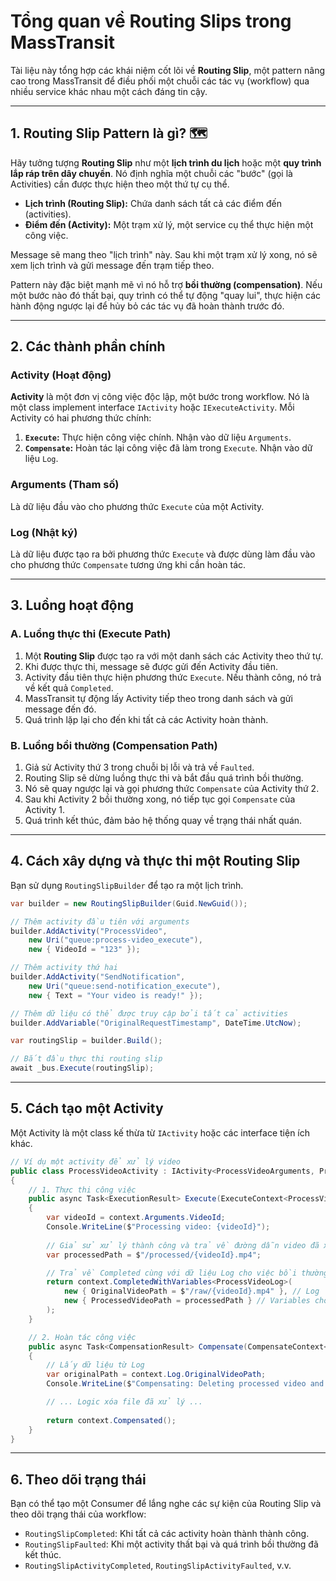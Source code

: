 # Tổng quan về Routing Slips trong MassTransit

Tài liệu này tổng hợp các khái niệm cốt lõi về **Routing Slip**, một pattern nâng cao trong MassTransit để điều phối một chuỗi các tác vụ (workflow) qua nhiều service khác nhau một cách đáng tin cậy.

---

## 1. Routing Slip Pattern là gì? 🗺️

Hãy tưởng tượng **Routing Slip** như một **lịch trình du lịch** hoặc một **quy trình lắp ráp trên dây chuyền**. Nó định nghĩa một chuỗi các "bước" (gọi là Activities) cần được thực hiện theo một thứ tự cụ thể.

* **Lịch trình (Routing Slip):** Chứa danh sách tất cả các điểm đến (activities).
* **Điểm đến (Activity):** Một trạm xử lý, một service cụ thể thực hiện một công việc.

Message sẽ mang theo "lịch trình" này. Sau khi một trạm xử lý xong, nó sẽ xem lịch trình và gửi message đến trạm tiếp theo.

Pattern này đặc biệt mạnh mẽ vì nó hỗ trợ **bồi thường (compensation)**. Nếu một bước nào đó thất bại, quy trình có thể tự động "quay lui", thực hiện các hành động ngược lại để hủy bỏ các tác vụ đã hoàn thành trước đó.



---

## 2. Các thành phần chính

### Activity (Hoạt động)
**Activity** là một đơn vị công việc độc lập, một bước trong workflow. Nó là một class implement interface `IActivity` hoặc `IExecuteActivity`. Mỗi Activity có hai phương thức chính:

1.  **`Execute`:** Thực hiện công việc chính. Nhận vào dữ liệu `Arguments`.
2.  **`Compensate`:** Hoàn tác lại công việc đã làm trong `Execute`. Nhận vào dữ liệu `Log`.

### Arguments (Tham số)
Là dữ liệu đầu vào cho phương thức `Execute` của một Activity.

### Log (Nhật ký)
Là dữ liệu được tạo ra bởi phương thức `Execute` và được dùng làm đầu vào cho phương thức `Compensate` tương ứng khi cần hoàn tác.

---

## 3. Luồng hoạt động

### A. Luồng thực thi (Execute Path)
1.  Một **Routing Slip** được tạo ra với một danh sách các Activity theo thứ tự.
2.  Khi được thực thi, message sẽ được gửi đến Activity đầu tiên.
3.  Activity đầu tiên thực hiện phương thức `Execute`. Nếu thành công, nó trả về kết quả `Completed`.
4.  MassTransit tự động lấy Activity tiếp theo trong danh sách và gửi message đến đó.
5.  Quá trình lặp lại cho đến khi tất cả các Activity hoàn thành.

### B. Luồng bồi thường (Compensation Path)
1.  Giả sử Activity thứ 3 trong chuỗi bị lỗi và trả về `Faulted`.
2.  Routing Slip sẽ dừng luồng thực thi và bắt đầu quá trình bồi thường.
3.  Nó sẽ quay ngược lại và gọi phương thức `Compensate` của Activity thứ 2.
4.  Sau khi Activity 2 bồi thường xong, nó tiếp tục gọi `Compensate` của Activity 1.
5.  Quá trình kết thúc, đảm bảo hệ thống quay về trạng thái nhất quán.

---

## 4. Cách xây dựng và thực thi một Routing Slip

Bạn sử dụng `RoutingSlipBuilder` để tạo ra một lịch trình.

```csharp
var builder = new RoutingSlipBuilder(Guid.NewGuid());

// Thêm activity đầu tiên với arguments
builder.AddActivity("ProcessVideo", 
    new Uri("queue:process-video_execute"), 
    new { VideoId = "123" });

// Thêm activity thứ hai
builder.AddActivity("SendNotification", 
    new Uri("queue:send-notification_execute"),
    new { Text = "Your video is ready!" });

// Thêm dữ liệu có thể được truy cập bởi tất cả activities
builder.AddVariable("OriginalRequestTimestamp", DateTime.UtcNow);

var routingSlip = builder.Build();

// Bắt đầu thực thi routing slip
await _bus.Execute(routingSlip);
```

---

## 5. Cách tạo một Activity

Một Activity là một class kế thừa từ `IActivity` hoặc các interface tiện ích khác.

```csharp
// Ví dụ một activity để xử lý video
public class ProcessVideoActivity : IActivity<ProcessVideoArguments, ProcessVideoLog>
{
    // 1. Thực thi công việc
    public async Task<ExecutionResult> Execute(ExecuteContext<ProcessVideoArguments> context)
    {
        var videoId = context.Arguments.VideoId;
        Console.WriteLine($"Processing video: {videoId}");
        
        // Giả sử xử lý thành công và trả về đường dẫn video đã xử lý
        var processedPath = $"/processed/{videoId}.mp4";

        // Trả về Completed cùng với dữ liệu Log cho việc bồi thường
        return context.CompletedWithVariables<ProcessVideoLog>(
            new { OriginalVideoPath = $"/raw/{videoId}.mp4" }, // Log
            new { ProcessedVideoPath = processedPath } // Variables cho activity tiếp theo
        );
    }

    // 2. Hoàn tác công việc
    public async Task<CompensationResult> Compensate(CompensateContext<ProcessVideoLog> context)
    {
        // Lấy dữ liệu từ Log
        var originalPath = context.Log.OriginalVideoPath;
        Console.WriteLine($"Compensating: Deleting processed video and restoring {originalPath}");

        // ... Logic xóa file đã xử lý ...
        
        return context.Compensated();
    }
}
```

---

## 6. Theo dõi trạng thái

Bạn có thể tạo một Consumer để lắng nghe các sự kiện của Routing Slip và theo dõi trạng thái của workflow:
* `RoutingSlipCompleted`: Khi tất cả các activity hoàn thành thành công.
* `RoutingSlipFaulted`: Khi một activity thất bại và quá trình bồi thường đã kết thúc.
* `RoutingSlipActivityCompleted`, `RoutingSlipActivityFaulted`, v.v.